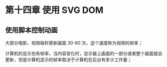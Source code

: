 # 第十四章 使用 SVG DOM

## 使用脚本控制动画

大部分电影、视频每秒更新画面 30-60 次，这个速度称为视频的帧率；

计算机的显示也有帧率，当内容变化时，显示器上画面的一部分或者整个画面就会更新，但是计算机显示的帧率取决于计算机在后台有多少工作量；

